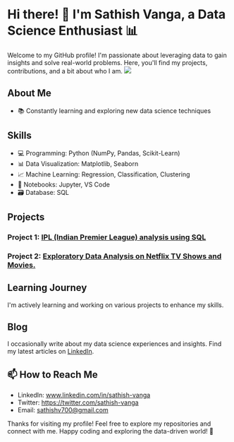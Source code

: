 
# Hi there! 👋 I'm Sathish Vanga, a Data Science Enthusiast 📊

Welcome to my GitHub profile! I'm passionate about leveraging data to gain insights and solve real-world problems. Here, you'll find my projects, contributions, and a bit about who I am.
![](https://komarev.com/ghpvc/?username=your-github-sathishvanga&color=brightgreen)

## About Me
- 📚 Constantly learning and exploring new data science techniques

## Skills

- 💻 Programming: Python (NumPy, Pandas, Scikit-Learn)
- 📊 Data Visualization: Matplotlib, Seaborn
- 📈 Machine Learning: Regression, Classification, Clustering
- 📓 Notebooks: Jupyter, VS Code
- 🗃️ Database: SQL

## Projects

### Project 1: [IPL (Indian Premier League) analysis using SQL](https://github.com/sathishvanga/IPL_Analysis_SQL)


### Project 2: [Exploratory Data Analysis on Netflix TV Shows and Movies.](https://github.com/sathishvanga/Netflix_EDA)


## Learning Journey

I'm actively learning and working on various projects to enhance my skills.

## Blog

I occasionally write about my data science experiences and insights. Find my latest articles on [LinkedIn](https://www.linkedin.com/posts/sathish-vanga_pythonprogramming-dataanalysis-datavisualization-activity-7136021119962152960-m0Bi?utm_source=share&utm_medium=member_desktop).

## 📫 How to Reach Me

- LinkedIn: www.linkedin.com/in/sathish-vanga
- Twitter: https://twitter.com/sathish-vanga
- Email: sathishv700@gmail.com


Thanks for visiting my profile! Feel free to explore my repositories and connect with me.
Happy coding and exploring the data-driven world! 🚀
